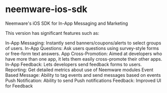 neemware-ios-sdk
================

Neemware's iOS SDK for In-App Messaging and Marketing

This version has significant features such as:

In-App Messaging: Instantly send banners/coupons/alerts to select groups of users.
In-App Questions: Ask users questions using survey-style forms or free-form text answers.
App Cross-Promotion: Aimed at developers who have more than one app, it lets them easily cross-promote their other apps.
In-App Feedback: Lets developers send feedback forms to users.
Reporting: Get detailed metrics about use of Neemware modules
Event Based Message: Ability to tag events and send messages based on events
Push Notification: Ability to send Push notifications
Feedback: Improved UI for Feedback
